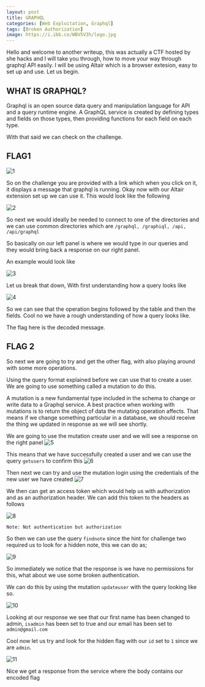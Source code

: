 ```yaml
---
layout: post
title: GRAPHQL
categories: [Web Exploitation, Graphql]
tags: [Broken Authorization]
image: https://i.ibb.co/WBV5V3h/logo.jpg
---
```


Hello and welcome to another writeup, this was actually a CTF hosted by she hacks and I will take you through, how to move your way through graphql API easily. I will be using Altair which is a browser extesion, easy to set up and use.
Let us begin.

## WHAT IS GRAPHQL?

Graphql is an open source data query and manipulation language for API and a query runtime engine. A GraphQL service is created by defining types and fields on those types, then providing functions for each field on each type.

With that said we can check on the challenge. 

## FLAG1 
![1](https://i.ibb.co/ydhK5pJ/chall.png)

So on the challenge you are provided with a link which when you click on it, it displays a message that graphql is running. Okay now with our Altair extension set up we can use it. This would look like the following 

![2](https://i.ibb.co/hKJdrb2/altair.png)

So next we would ideally be needed to connect to one of the directories and we can use common directories which are `/graphql, /graphiql, /api, /api/graphql`

So basically on our left panel is where we would type in our queries and they would bring back a response on our right panel.

An example would look like 

![3](https://i.ibb.co/crZ85zb/flag1.png) 

Let us break that down, With first understanding how a query looks like 

![4](https://i.ibb.co/XxPCVYf/query.webp)

So we can see that the operation begins followed by the table and then the fields. Cool no we have a rough understanding of how a query looks like.

The flag here is the decoded message.

## FLAG 2 

So next we are going to try and get the other flag, with also playing around with some more operations. 

Using the query format explained before we can use that to create a user. We are going to use something called a mutation to do this.

A mutation is a new fundamental type included in the schema to change or write data to a Graphql service. A best practice when working with mutations is to return the object of data the mutating operation affects. That means if we change something particular in a database, we should receive the thing we updated in response as we will see shortly. 

We are going to use the mutation create user and we will see a response on the right panel
![5](https://i.ibb.co/0Bt4b0J/createuser.png)

This means that we have successfully created a user and we can use the query `getusers` to confirm this 
![6](https://i.ibb.co/9836sg1/getusers.png)

Then next we can try and use the mutation login using the credentials of the new user we have created
![7](https://i.ibb.co/FDMm9vB/login.png)

We then can get an access token which would help us with authorization and as an authorization header. We can add this token to the headers as follows

![8](https://i.ibb.co/Pw3dJQP/accesstoken.png)

`Note: Not authentication but authorization`

So then we can use the query `findnote` since the hint for challenge two required us to look for a hidden note, this we can do as;

![9](https://i.ibb.co/FqCqwf1/privesc.png)

So immediately we notice that the response is we have no permissions for this, what about we use some broken authentication.

We can do this by using the mutation `updateuser` with the query looking like so.

![10](https://i.ibb.co/qj6y4MD/admin.png)

Looking at our response we see that our first name has been changed to admin, `isadmin` has been set to true and our email has been set to `admin@gmail.com`

Cool now let us try and look for the hidden flag with our `id` set to `1` since we are `admin`. 

![11](https://i.ibb.co/QQ4N76f/flag2.png)

Nice we get a response from the service where the body contains our encoded flag






